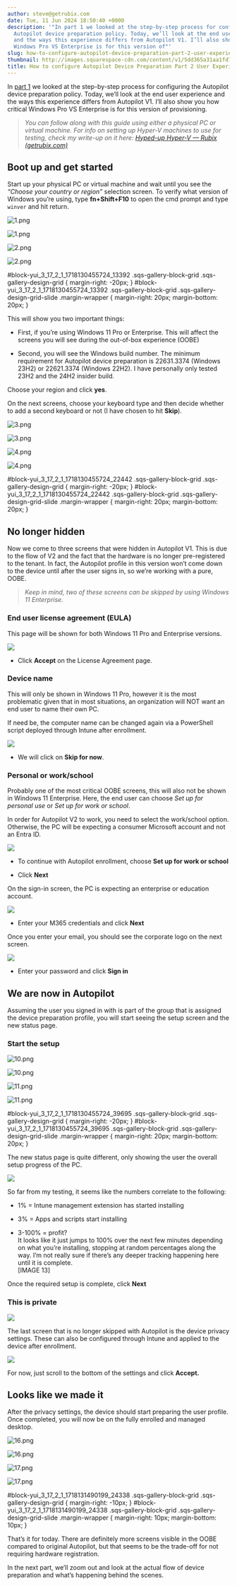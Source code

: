 ```yaml
---
author: steve@getrubix.com
date: Tue, 11 Jun 2024 18:50:40 +0000
description: '"In part 1 we looked at the step-by-step process for configuring the
  Autopilot device preparation policy. Today, we’ll look at the end user experience
  and the ways this experience differs from Autopilot V1. I’ll also show you how critical
  Windows Pro VS Enterprise is for this version of"'
slug: how-to-configure-autopilot-device-preparation-part-2-user-experience
thumbnail: http://images.squarespace-cdn.com/content/v1/5dd365a31aa1fd743bc30b8e/1718131834035-HAQK9T8APBBFBJTB5ZCV/food.jpeg
title: How to configure Autopilot Device Preparation Part 2 User Experience
---
```


In [part 1](https://www.getrubix.com/blog/autopilot-device-preparation-part1) we looked at the step-by-step process for configuring the Autopilot device preparation policy. Today, we’ll look at the end user experience and the ways this experience differs from Autopilot V1. I’ll also show you how critical Windows Pro VS Enterprise is for this version of provisioning.

> _You can follow along with this guide using either a physical PC or virtual machine. For info on setting up Hyper-V machines to use for testing, check my write-up on it here:_ [_Hyped-up Hyper-V — Rubix (getrubix.com)_](https://www.getrubix.com/blog/hyped-up-hyper-v?rq=hyper-v)

Boot up and get started
-----------------------

Start up your physical PC or virtual machine and wait until you see the _“Choose your country or region”_ selection screen. To verify what version of Windows you’re using, type **fn+Shift+F10** to open the cmd prompt and type `winver` and hit return.

![1.png](https://getrubixsitecms.blob.core.windows.net/public-assets/content/v1/5dd365a31aa1fd743bc30b8e/1718130499008-850Z61VLUYJQ1YO9LXB3/1.png)

![1.png](https://getrubixsitecms.blob.core.windows.net/public-assets/content/v1/5dd365a31aa1fd743bc30b8e/1718130499008-850Z61VLUYJQ1YO9LXB3/1.png)

![2.png](https://getrubixsitecms.blob.core.windows.net/public-assets/content/v1/5dd365a31aa1fd743bc30b8e/1718130498969-DDNPGPRP0SSQB37T0W7R/2.png)

![2.png](https://getrubixsitecms.blob.core.windows.net/public-assets/content/v1/5dd365a31aa1fd743bc30b8e/1718130498969-DDNPGPRP0SSQB37T0W7R/2.png)

#block-yui\_3\_17\_2\_1\_1718130455724\_13392 .sqs-gallery-block-grid .sqs-gallery-design-grid { margin-right: -20px; } #block-yui\_3\_17\_2\_1\_1718130455724\_13392 .sqs-gallery-block-grid .sqs-gallery-design-grid-slide .margin-wrapper { margin-right: 20px; margin-bottom: 20px; }

This will show you two important things:

-   First, if you’re using Windows 11 Pro or Enterprise. This will affect the screens you will see during the out-of-box experience (OOBE)
    
-   Second, you will see the Windows build number. The minimum requirement for Autopilot device preparation is 22631.3374 (Windows 23H2) or 22621.3374 (Windows 22H2). I have personally only tested 23H2 and the 24H2 insider build.
    

Choose your region and click **yes**.

On the next screens, choose your keyboard type and then decide whether to add a second keyboard or not (I have chosen to hit **Skip**).

![3.png](https://getrubixsitecms.blob.core.windows.net/public-assets/content/v1/5dd365a31aa1fd743bc30b8e/1718130548025-P30ISP4QJYVQNK52FQ3T/3.png)

![3.png](https://getrubixsitecms.blob.core.windows.net/public-assets/content/v1/5dd365a31aa1fd743bc30b8e/1718130548025-P30ISP4QJYVQNK52FQ3T/3.png)

![4.png](https://getrubixsitecms.blob.core.windows.net/public-assets/content/v1/5dd365a31aa1fd743bc30b8e/1718130548007-EP4MICI24VZ6WZDZM0Y8/4.png)

![4.png](https://getrubixsitecms.blob.core.windows.net/public-assets/content/v1/5dd365a31aa1fd743bc30b8e/1718130548007-EP4MICI24VZ6WZDZM0Y8/4.png)

#block-yui\_3\_17\_2\_1\_1718130455724\_22442 .sqs-gallery-block-grid .sqs-gallery-design-grid { margin-right: -20px; } #block-yui\_3\_17\_2\_1\_1718130455724\_22442 .sqs-gallery-block-grid .sqs-gallery-design-grid-slide .margin-wrapper { margin-right: 20px; margin-bottom: 20px; }

No longer hidden
----------------

Now we come to three screens that were hidden in Autopilot V1. This is due to the flow of V2 and the fact that the hardware is no longer pre-registered to the tenant. In fact, the Autopilot profile in this version won’t come down to the device until after the user signs in, so we’re working with a pure, OOBE.

> _Keep in mind, two of these screens can be skipped by using Windows 11 Enterprise._

### End user license agreement (EULA)

This page will be shown for both Windows 11 Pro and Enterprise versions.

![](https://getrubixsitecms.blob.core.windows.net/public-assets/content/v1/5dd365a31aa1fd743bc30b8e/da36bc2a-5d92-4b29-8843-4992f0cfe8ad/5.png)

-   Click **Accept** on the License Agreement page.
    

### Device name

This will only be shown in Windows 11 Pro, however it is the most problematic given that in most situations, an organization will NOT want an end user to name their own PC.

If need be, the computer name can be changed again via a PowerShell script deployed through Intune after enrollment.

![](https://getrubixsitecms.blob.core.windows.net/public-assets/content/v1/5dd365a31aa1fd743bc30b8e/bfe5ac73-710d-486b-8b28-ef1fc50ad97d/6.png)

-   We will click on **Skip for now**.
    

### Personal or work/school

Probably one of the most critical OOBE screens, this will also not be shown in Windows 11 Enterprise. Here, the end user can choose _Set up for personal use_ or _Set up for work or school_.

In order for Autopilot V2 to work, you need to select the work/school option. Otherwise, the PC will be expecting a consumer Microsoft account and not an Entra ID.

![](https://getrubixsitecms.blob.core.windows.net/public-assets/content/v1/5dd365a31aa1fd743bc30b8e/a36518a9-c3c7-425b-8f7c-cd160018b7b0/7.png)

-   To continue with Autopilot enrollment, choose **Set up for work or school**
    
-   Click **Next**
    

On the sign-in screen, the PC is expecting an enterprise or education account.

![](https://getrubixsitecms.blob.core.windows.net/public-assets/content/v1/5dd365a31aa1fd743bc30b8e/ac71a2d5-f416-4a49-b945-4e77dee5167b/8.png)

-   Enter your M365 credentials and click **Next**
    

Once you enter your email, you should see the corporate logo on the next screen.

![](https://getrubixsitecms.blob.core.windows.net/public-assets/content/v1/5dd365a31aa1fd743bc30b8e/95402276-2065-4965-b036-845f3f0446c9/9.png)

-   Enter your password and click **Sign in**
    

We are now in Autopilot
-----------------------

Assuming the user you signed in with is part of the group that is assigned the device preparation profile, you will start seeing the setup screen and the new status page.

### Start the setup

![10.png](https://getrubixsitecms.blob.core.windows.net/public-assets/content/v1/5dd365a31aa1fd743bc30b8e/1718131386265-8T070QEOXGON0DPW642W/10.png)

![10.png](https://getrubixsitecms.blob.core.windows.net/public-assets/content/v1/5dd365a31aa1fd743bc30b8e/1718131386265-8T070QEOXGON0DPW642W/10.png)

![11.png](https://getrubixsitecms.blob.core.windows.net/public-assets/content/v1/5dd365a31aa1fd743bc30b8e/1718131386265-RNACALKKAFGB6H6KVBIP/11.png)

![11.png](https://getrubixsitecms.blob.core.windows.net/public-assets/content/v1/5dd365a31aa1fd743bc30b8e/1718131386265-RNACALKKAFGB6H6KVBIP/11.png)

#block-yui\_3\_17\_2\_1\_1718130455724\_39695 .sqs-gallery-block-grid .sqs-gallery-design-grid { margin-right: -20px; } #block-yui\_3\_17\_2\_1\_1718130455724\_39695 .sqs-gallery-block-grid .sqs-gallery-design-grid-slide .margin-wrapper { margin-right: 20px; margin-bottom: 20px; }

The new status page is quite different, only showing the user the overall setup progress of the PC.

![](https://getrubixsitecms.blob.core.windows.net/public-assets/content/v1/5dd365a31aa1fd743bc30b8e/07bf861d-1042-463f-8ad1-4643e8c395ad/12.png)

So far from my testing, it seems like the numbers correlate to the following:

-   1% = Intune management extension has started installing
    
-   3% = Apps and scripts start installing
    
-   3-100% = profit?  
    It looks like it just jumps to 100% over the next few minutes depending on what you’re installing, stopping at random percentages along the way. I’m not really sure if there’s any deeper tracking happening here until it is complete.  
    \[IMAGE 13\]
    

Once the required setup is complete, click **Next**

### This is private

![](https://getrubixsitecms.blob.core.windows.net/public-assets/content/v1/5dd365a31aa1fd743bc30b8e/a1130bdf-aa60-4e4f-9750-7d591c67d516/14.png)

The last screen that is no longer skipped with Autopilot is the device privacy settings. These can also be configured through Intune and applied to the device after enrollment.

![](https://getrubixsitecms.blob.core.windows.net/public-assets/content/v1/5dd365a31aa1fd743bc30b8e/05cec7c2-94ab-4ea1-b997-c72cbbac571c/15.png)

For now, just scroll to the bottom of the settings and click **Accept.**

Looks like we made it
---------------------

After the privacy settings, the device should start preparing the user profile. Once completed, you will now be on the fully enrolled and managed desktop.

![16.png](https://getrubixsitecms.blob.core.windows.net/public-assets/content/v1/5dd365a31aa1fd743bc30b8e/1718131574450-NBWZJF8P9CCXY6FU46QX/16.png)

![16.png](https://getrubixsitecms.blob.core.windows.net/public-assets/content/v1/5dd365a31aa1fd743bc30b8e/1718131574450-NBWZJF8P9CCXY6FU46QX/16.png)

![17.png](https://getrubixsitecms.blob.core.windows.net/public-assets/content/v1/5dd365a31aa1fd743bc30b8e/1718131574508-C9EIDHCP39XTOZNJKCH0/17.png)

![17.png](https://getrubixsitecms.blob.core.windows.net/public-assets/content/v1/5dd365a31aa1fd743bc30b8e/1718131574508-C9EIDHCP39XTOZNJKCH0/17.png)

#block-yui\_3\_17\_2\_1\_1718131490199\_24338 .sqs-gallery-block-grid .sqs-gallery-design-grid { margin-right: -10px; } #block-yui\_3\_17\_2\_1\_1718131490199\_24338 .sqs-gallery-block-grid .sqs-gallery-design-grid-slide .margin-wrapper { margin-right: 10px; margin-bottom: 10px; }

That’s it for today. There are definitely more screens visible in the OOBE compared to original Autopilot, but that seems to be the trade-off for not requiring hardware registration.

In the next part, we’ll zoom out and look at the actual flow of device preparation and what’s happening behind the scenes.